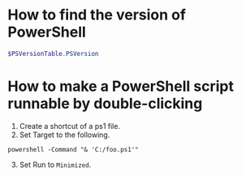 # How to find the version of PowerShell
```powershell
$PSVersionTable.PSVersion
```

# How to make a PowerShell script runnable by double-clicking
1. Create a shortcut of a ps1 file.
2. Set Target to the following.
```
powershell -Command "& 'C:/foo.ps1'"
```
3. Set Run to `Minimized`.
